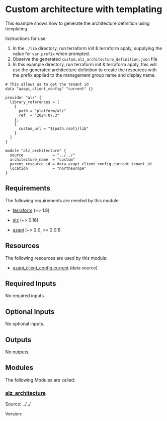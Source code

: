 <!-- BEGIN_TF_DOCS -->
# Custom architecture with templating

This example shows how to generate the architecture definition using templating.

Instructions for use:

1. In the `./lib` directory, run terraform init & terraform apply, supplying the value for `var.prefix` when prompted.
2. Observe the generated `custom.alz_architecture_definition.json` file
3. In this example directory, run terraform init & terraform apply, this will use the generated architecture definition to create the resources with the prefix applied to the management group name and display name.

```hcl
# This allows us to get the tenant id
data "azapi_client_config" "current" {}

provider "alz" {
  library_references = [
    {
      path = "platform/alz"
      ref  = "2024.07.3"
    },
    {
      custom_url = "${path.root}/lib"
    }
  ]
}

module "alz_architecture" {
  source             = "../../"
  architecture_name  = "custom"
  parent_resource_id = data.azapi_client_config.current.tenant_id
  location           = "northeurope"
}
```

<!-- markdownlint-disable MD033 -->
## Requirements

The following requirements are needed by this module:

- <a name="requirement_terraform"></a> [terraform](#requirement\_terraform) (~> 1.8)

- <a name="requirement_alz"></a> [alz](#requirement\_alz) (~> 0.16)

- <a name="requirement_azapi"></a> [azapi](#requirement\_azapi) (~> 2.0, >= 2.0.1)

## Resources

The following resources are used by this module:

- [azapi_client_config.current](https://registry.terraform.io/providers/azure/azapi/latest/docs/data-sources/client_config) (data source)

<!-- markdownlint-disable MD013 -->
## Required Inputs

No required inputs.

## Optional Inputs

No optional inputs.

## Outputs

No outputs.

## Modules

The following Modules are called:

### <a name="module_alz_architecture"></a> [alz\_architecture](#module\_alz\_architecture)

Source: ../../

Version:

<!-- END_TF_DOCS -->